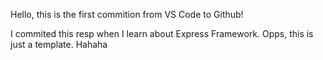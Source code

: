 Hello, this is the first commition from VS Code to Github!

I commited this resp when I learn about Express Framework. Opps, this is just a template. Hahaha

